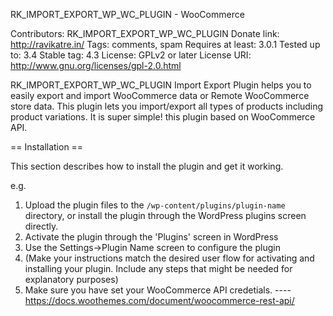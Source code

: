 RK_IMPORT_EXPORT_WP_WC_PLUGIN - WooCommerce

Contributors: RK_IMPORT_EXPORT_WP_WC_PLUGIN
Donate link: http://ravikatre.in/
Tags: comments, spam
Requires at least: 3.0.1
Tested up to: 3.4
Stable tag: 4.3
License: GPLv2 or later
License URI: http://www.gnu.org/licenses/gpl-2.0.html

RK_IMPORT_EXPORT_WP_WC_PLUGIN  Import Export Plugin helps you to easily export and import WooCommerce data or Remote WooCommerce store data. This plugin lets you import/export all types of products including product variations. It is super simple!
this plugin based on WooCommerce API.

== Installation ==

This section describes how to install the plugin and get it working.

e.g.

1. Upload the plugin files to the `/wp-content/plugins/plugin-name` directory, or install the plugin through the WordPress plugins screen directly.
2. Activate the plugin through the 'Plugins' screen in WordPress
3. Use the Settings->Plugin Name screen to configure the plugin
4. (Make your instructions match the desired user flow for activating and installing your plugin. Include any steps that might be needed for explanatory purposes)
5. Make sure you have set your WooCommerce API credetials.
   ----https://docs.woothemes.com/document/woocommerce-rest-api/ 
